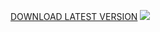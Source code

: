 [DOWNLOAD LATEST VERSION](https://buildthe.earth/120mp)
![](https://st.einfachrobbe.de/api/badge/8/status?style=for-the-badge)
